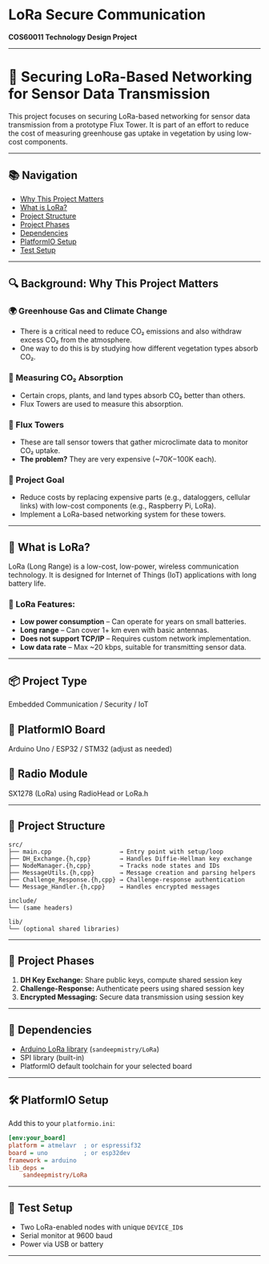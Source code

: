 # LoRa Secure Communication
**COS60011 Technology Design Project**

---

# 🔐 Securing LoRa-Based Networking for Sensor Data Transmission

This project focuses on securing LoRa-based networking for sensor data transmission from a prototype Flux Tower. It is part of an effort to reduce the cost of measuring greenhouse gas uptake in vegetation by using low-cost components.

---

## 📚 Navigation
- [Why This Project Matters](#background-why-this-project-matters)
- [What is LoRa?](#what-is-lora)
- [Project Structure](#project-structure)
- [Project Phases](#project-phases)
- [Dependencies](#dependencies)
- [PlatformIO Setup](#platformio-setup)
- [Test Setup](#test-setup)

---

## 🔍 Background: Why This Project Matters

### 🌍 Greenhouse Gas and Climate Change
- There is a critical need to reduce CO₂ emissions and also withdraw excess CO₂ from the atmosphere.
- One way to do this is by studying how different vegetation types absorb CO₂.

### 🌿 Measuring CO₂ Absorption
- Certain crops, plants, and land types absorb CO₂ better than others.
- Flux Towers are used to measure this absorption.

### 🗼 Flux Towers
- These are tall sensor towers that gather microclimate data to monitor CO₂ uptake.
- **The problem?** They are very expensive (~$70K-$100K each).

### 🎯 Project Goal
- Reduce costs by replacing expensive parts (e.g., dataloggers, cellular links) with low-cost components (e.g., Raspberry Pi, LoRa).
- Implement a LoRa-based networking system for these towers.

---

## 📡 What is LoRa?

LoRa (Long Range) is a low-cost, low-power, wireless communication technology. It is designed for Internet of Things (IoT) applications with long battery life.

### 🔧 LoRa Features:
- **Low power consumption** – Can operate for years on small batteries.
- **Long range** – Can cover 1+ km even with basic antennas.
- **Does not support TCP/IP** – Requires custom network implementation.
- **Low data rate** – Max ~20 kbps, suitable for transmitting sensor data.

---

## 📦 Project Type
Embedded Communication / Security / IoT

## 📍 PlatformIO Board
Arduino Uno / ESP32 / STM32 (adjust as needed)

## 📡 Radio Module
SX1278 (LoRa) using RadioHead or LoRa.h

---

## 📁 Project Structure
```
src/
├── main.cpp                   → Entry point with setup/loop
├── DH_Exchange.{h,cpp}        → Handles Diffie-Hellman key exchange
├── NodeManager.{h,cpp}        → Tracks node states and IDs
├── MessageUtils.{h,cpp}       → Message creation and parsing helpers
├── Challenge_Response.{h,cpp} → Challenge-response authentication
└── Message_Handler.{h,cpp}    → Handles encrypted messages

include/
└── (same headers)

lib/
└── (optional shared libraries)
```

---

## 🔑 Project Phases
1. **DH Key Exchange:** Share public keys, compute shared session key  
2. **Challenge-Response:** Authenticate peers using shared session key  
3. **Encrypted Messaging:** Secure data transmission using session key

---

## 🔧 Dependencies
- [Arduino LoRa library](https://platformio.org/lib/show/5003/LoRa) (`sandeepmistry/LoRa`)
- SPI library (built-in)
- PlatformIO default toolchain for your selected board

---

## 🛠 PlatformIO Setup
Add this to your `platformio.ini`:

```ini
[env:your_board]
platform = atmelavr  ; or espressif32
board = uno          ; or esp32dev
framework = arduino
lib_deps =
    sandeepmistry/LoRa
```

---

## 🧪 Test Setup
- Two LoRa-enabled nodes with unique `DEVICE_ID`s
- Serial monitor at 9600 baud
- Power via USB or battery

---
